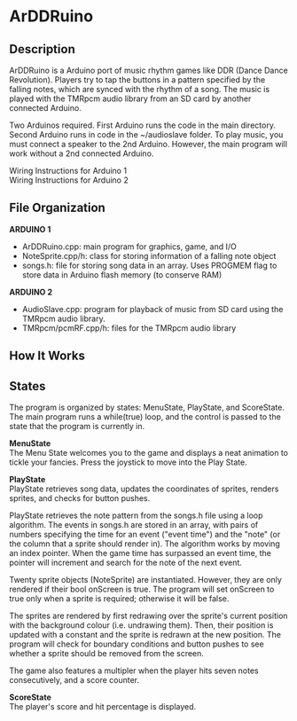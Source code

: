 # ArDDRuino

## Description
ArDDRuino is a Arduino port of music rhythm games like DDR (Dance Dance Revolution).
Players try to tap the buttons in a pattern specified by the falling notes, 
which are synced with the rhythm of a song. The music is played with the 
TMRpcm audio library from an SD card by another connected Arduino.

Two Arduinos required. First Arduino runs the code in the main directory.
Second Arduino runs in code in the ~/audioslave folder. To play music, you
must connect a speaker to the 2nd Arduino. However, the main program
will work without a 2nd connected Arduino.

Wiring Instructions for Arduino 1  
Wiring Instructions for Arduino 2

## File Organization
__ARDUINO 1__
- ArDDRuino.cpp: main program for graphics, game, and I/O
- NoteSprite.cpp/h: class for storing information of a falling note object
- songs.h: file for storing song data in an array. Uses PROGMEM flag to store
		  data in Arduino flash memory (to conserve RAM)  

__ARDUINO 2__
- AudioSlave.cpp: program for playback of music from SD card using the
				  TMRpcm audio library.
- TMRpcm/pcmRF.cpp/h: files for the TMRpcm audio library

## How It Works

## States
The program is organized by states: MenuState, PlayState, and ScoreState.
The main program runs a while(true) loop, and the control is passed to the
state that the program is currently in.

__MenuState__  
The Menu State welcomes you to the game and displays a neat animation
to tickle your fancies. Press the joystick to move into the Play State.

__PlayState__  
PlayState retrieves song data, updates the coordinates of sprites, renders
sprites, and checks for button pushes.

PlayState retrieves the note pattern from the songs.h file using a loop
algorithm. The events in songs.h are stored in an array, with pairs of 
numbers specifying the time for an event ("event time") and the "note" 
(or the column that a sprite should render in). The algorithm works by moving
an index pointer. When the game time has surpassed an event time, the pointer
will increment and search for the note of the next event.

Twenty sprite objects (NoteSprite) are instantiated. However, they are only
rendered if their bool onScreen is true. The program will set onScreen to
true only when a sprite is required; otherwise it will be false.

The sprites are rendered by first redrawing over the sprite's current position
with the background colour (i.e. undrawing them). Then, their position 
is updated with a constant and the sprite is redrawn at the new position.
The program will check for boundary conditions and button pushes to see
whether a sprite should be removed from the screen.

The game also features a multipler when the player hits seven notes 
consecutively, and a score counter.

__ScoreState__  
The player's score and hit percentage is displayed.


